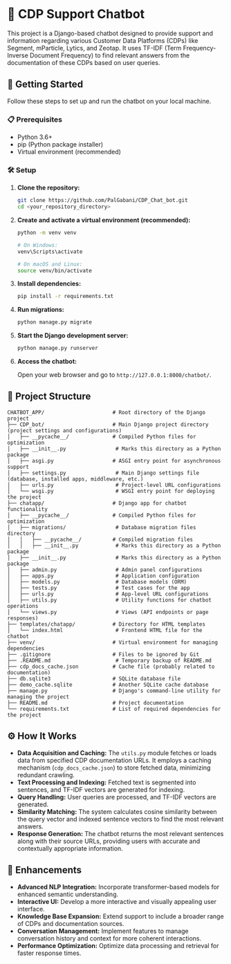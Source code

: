 # 🤖 CDP Support Chatbot

This project is a Django-based chatbot designed to provide support and information regarding various Customer Data Platforms (CDPs) like Segment, mParticle, Lytics, and Zeotap. It uses TF-IDF (Term Frequency-Inverse Document Frequency) to find relevant answers from the documentation of these CDPs based on user queries.

## 🚀 Getting Started

Follow these steps to set up and run the chatbot on your local machine.

### 📋 Prerequisites

* Python 3.6+
* pip (Python package installer)
* Virtual environment (recommended)

### 🛠️ Setup

1.  **Clone the repository:**

    ```bash
    git clone https://github.com/PalGabani/CDP_Chat_bot.git
    cd <your_repository_directory>
    ```

2.  **Create and activate a virtual environment (recommended):**

    ```bash
    python -m venv venv

    # On Windows:
    venv\Scripts\activate

    # On macOS and Linux:
    source venv/bin/activate
    ```

3.  **Install dependencies:**

    ```bash
    pip install -r requirements.txt
    ```

4.  **Run migrations:**

    ```bash
    python manage.py migrate
    ```

5.  **Start the Django development server:**

    ```bash
    python manage.py runserver
    ```

6.  **Access the chatbot:**

    Open your web browser and go to `http://127.0.0.1:8000/chatbot/`.

## 📂 Project Structure

```
CHATBOT_APP/                      # Root directory of the Django project
├── CDP_bot/                      # Main Django project directory (project settings and configurations)
│   ├── __pycache__/              # Compiled Python files for optimization
│   ├── __init__.py                # Marks this directory as a Python package
│   ├── asgi.py                   # ASGI entry point for asynchronous support
│   ├── settings.py                # Main Django settings file (database, installed apps, middleware, etc.)
│   ├── urls.py                    # Project-level URL configurations
│   └── wsgi.py                    # WSGI entry point for deploying the project
├── chatapp/                      # Django app for chatbot functionality
│   ├── __pycache__/              # Compiled Python files for optimization
│   ├── migrations/                # Database migration files directory
│   │   ├── __pycache__/          # Compiled migration files
│   │   ├── __init__.py            # Marks this directory as a Python package
│   ├── __init__.py                # Marks this directory as a Python package
│   ├── admin.py                   # Admin panel configurations
│   ├── apps.py                    # Application configuration
│   ├── models.py                  # Database models (ORM)
│   ├── tests.py                   # Test cases for the app
│   ├── urls.py                    # App-level URL configurations
│   ├── utils.py                   # Utility functions for chatbot operations
│   └── views.py                   # Views (API endpoints or page responses)
├── templates/chatapp/            # Directory for HTML templates
│   └── index.html                 # Frontend HTML file for the chatbot
├── venv/                         # Virtual environment for managing dependencies
├── .gitignore                    # Files to be ignored by Git
├── .README.md                     # Temporary backup of README.md
├── cdp_docs_cache.json           # Cache file (probably related to documentation)
├── db.sqlite3                    # SQLite database file
├── demo_cache.sqlite             # Another SQLite cache database
├── manage.py                     # Django's command-line utility for managing the project
├── README.md                     # Project documentation
└── requirements.txt              # List of required dependencies for the project
```

## ⚙️ How It Works

* **Data Acquisition and Caching:** The `utils.py` module fetches or loads data from specified CDP documentation URLs. It employs a caching mechanism (`cdp_docs_cache.json`) to store fetched data, minimizing redundant crawling.
* **Text Processing and Indexing:** Fetched text is segmented into sentences, and TF-IDF vectors are generated for indexing.
* **Query Handling:** User queries are processed, and TF-IDF vectors are generated.
* **Similarity Matching:** The system calculates cosine similarity between the query vector and indexed sentence vectors to find the most relevant answers.
* **Response Generation:** The chatbot returns the most relevant sentences along with their source URLs, providing users with accurate and contextually appropriate information.

## 🚀 Enhancements

* **Advanced NLP Integration:** Incorporate transformer-based models for enhanced semantic understanding.
* **Interactive UI:** Develop a more interactive and visually appealing user interface.
* **Knowledge Base Expansion:** Extend support to include a broader range of CDPs and documentation sources.
* **Conversation Management:** Implement features to manage conversation history and context for more coherent interactions.
* **Performance Optimization:** Optimize data processing and retrieval for faster response times.
